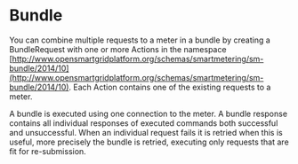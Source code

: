 # Bundle

You can combine multiple requests to a meter in a bundle by creating a BundleRequest with one or more Actions in the namespace [http://www.opensmartgridplatform.org/schemas/smartmetering/sm-bundle/2014/10](http://www.opensmartgridplatform.org/schemas/smartmetering/sm-bundle/2014/10). Each Action contains one of the existing requests to a meter.

A bundle is executed using one connection to the meter. A bundle response contains all individual responses of executed commands both successful and unsuccessful. When an individual request fails it is retried when this is useful, more precisely the bundle is retried, executing only requests that are fit for re-submission.

